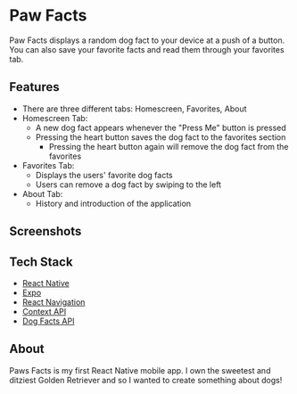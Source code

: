 # Paw Facts
Paw Facts displays a random dog fact to your device at a push of a button. You can also save your favorite facts and read them through your favorites tab. 

## Features
- There are three different tabs: Homescreen, Favorites, About
- Homescreen Tab:
  - A new dog fact appears whenever the "Press Me" button is pressed
  - Pressing the heart button saves the dog fact to the favorites section
     - Pressing the heart button again will remove the dog fact from the favorites
- Favorites Tab:
  -   Displays the users' favorite dog facts
  -   Users can remove a dog fact by swiping to the left
- About Tab:
  - History and introduction of the application
  
## Screenshots

## Tech Stack
- [React Native](https://reactnative.dev/)
- [Expo](https://expo.io/)
- [React Navigation](https://reactnavigation.org/)
- [Context API](https://react.dev/reference/react/createContext)
- [Dog Facts API](https://dogapi.dog/docs/api-v2)
  
## About 
Paws Facts is my first React Native mobile app. I own the sweetest and ditziest Golden Retriever and so I wanted to create something about dogs!
